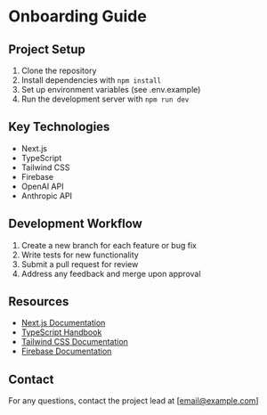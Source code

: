 # Onboarding Guide

## Project Setup
1. Clone the repository
2. Install dependencies with `npm install`
3. Set up environment variables (see .env.example)
4. Run the development server with `npm run dev`

## Key Technologies
- Next.js
- TypeScript
- Tailwind CSS
- Firebase
- OpenAI API
- Anthropic API

## Development Workflow
1. Create a new branch for each feature or bug fix
2. Write tests for new functionality
3. Submit a pull request for review
4. Address any feedback and merge upon approval

## Resources
- [Next.js Documentation](https://nextjs.org/docs)
- [TypeScript Handbook](https://www.typescriptlang.org/docs/handbook/intro.html)
- [Tailwind CSS Documentation](https://tailwindcss.com/docs)
- [Firebase Documentation](https://firebase.google.com/docs)

## Contact
For any questions, contact the project lead at [email@example.com]
